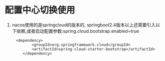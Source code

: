 # 配置中心切换使用
1. nacos使用的是springcloud的版本的, springboot2.4版本以上还需要引入以下依赖,或者启动配置参数:spring.cloud.bootstrap.enabled=true
```text
     <dependency>
            <groupId>org.springframework.cloud</groupId>
            <artifactId>spring-cloud-starter-bootstrap</artifactId>
        </dependency>
```